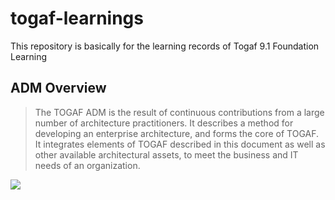 # togaf-learnings
This repository is basically for the learning records of Togaf 9.1 Foundation Learning

## ADM Overview
> The TOGAF ADM is the result of continuous contributions from a large number of architecture practitioners. It describes a method for developing an enterprise architecture, and forms the core of TOGAF. It integrates elements of TOGAF described in this document as well as other available architectural assets, to meet the business and IT needs of an organization.

<img src="https://pubs.opengroup.org/architecture/togaf8-doc/arch/Figures/adm.gif"/>
